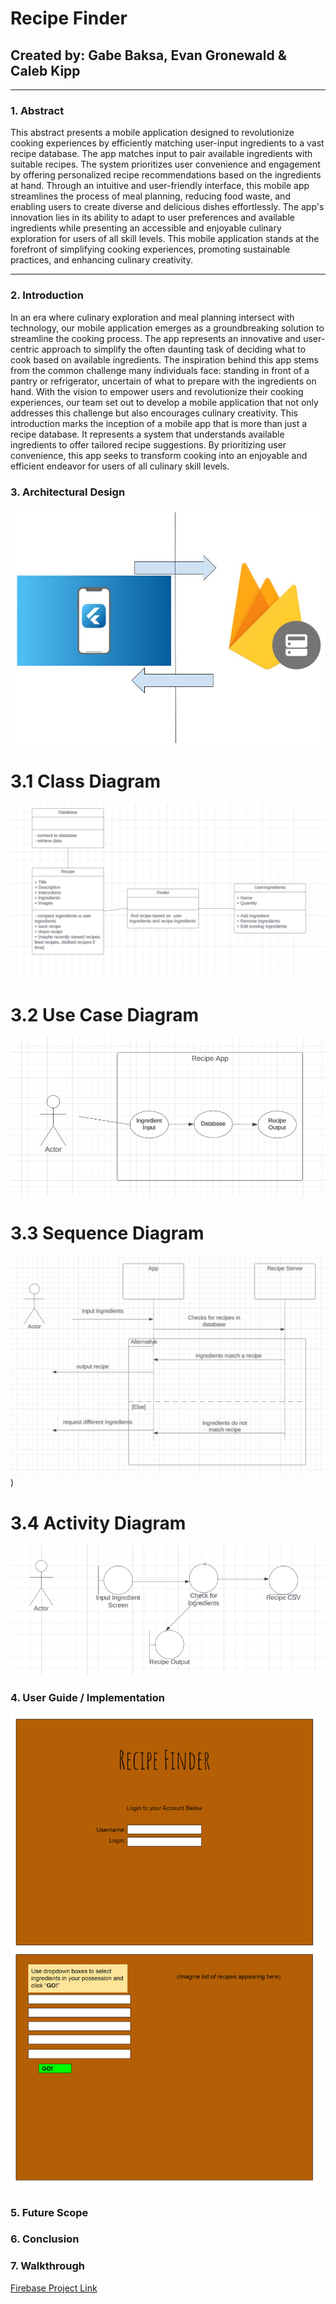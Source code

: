 # **Recipe Finder**
## Created by: Gabe Baksa, Evan Gronewald & Caleb Kipp
___
### 1. Abstract
This abstract presents a mobile application designed to revolutionize cooking experiences by efficiently matching user-input ingredients to a vast recipe database. The app matches input to pair available ingredients with suitable recipes. The system prioritizes user convenience and engagement by offering personalized recipe recommendations based on the ingredients at hand. Through an intuitive and user-friendly interface, this mobile app streamlines the process of meal planning, reducing food waste, and enabling users to create diverse and delicious dishes effortlessly. The app's innovation lies in its ability to adapt to user preferences and available ingredients while presenting an accessible and enjoyable culinary exploration for users of all skill levels. This mobile application stands at the forefront of simplifying cooking experiences, promoting sustainable practices, and enhancing culinary creativity.
___
### 2. Introduction
In an era where culinary exploration and meal planning intersect with technology, our mobile application emerges as a groundbreaking solution to streamline the cooking process. The app represents an innovative and user-centric approach to simplify the often daunting task of deciding what to cook based on available ingredients. The inspiration behind this app stems from the common challenge many individuals face: standing in front of a pantry or refrigerator, uncertain of what to prepare with the ingredients on hand. With the vision to empower users and revolutionize their cooking experiences, our team set out to develop a mobile application that not only addresses this challenge but also encourages culinary creativity. This introduction marks the inception of a mobile app that is more than just a recipe database. It represents a system that understands available ingredients to offer tailored recipe suggestions. By prioritizing user convenience, this app seeks to transform cooking into an enjoyable and efficient endeavor for users of all culinary skill levels.
### 3. Architectural Design
![Architecture.jpg](https://github.com/EvanGrone/RecipeApp/blob/main/UpdatedArchitecture.jpg)

# 3.1 Class Diagram
![Class.png](https://github.com/EvanGrone/RecipeApp/blob/main/Check%202%20Class.png)

# 3.2 Use Case Diagram
![Case.png](https://github.com/EvanGrone/RecipeApp/blob/main/Check%202%20Use%20Case.png)

# 3.3 Sequence Diagram
![Sequence.png](https://github.com/EvanGrone/RecipeApp/blob/main/Check%202%20Sequence.png))

# 3.4 Activity Diagram
![Activity Diagram.png](https://github.com/EvanGrone/RecipeApp/blob/main/Check%202%20Collaboration.png)

### 4. User Guide / Implementation
![UserInterface](https://github.com/EvanGrone/RecipeApp/blob/main/download.jpg)
### 5. Future Scope
### 6. Conclusion
### 7. Walkthrough

[Firebase Project Link](https://console.firebase.google.com/u/0/project/recipeapp-98710/overview?utm_source=welcome&utm_medium=email&utm_campaign=welcome_2021_CTA_A)

